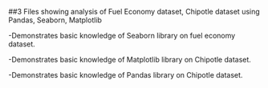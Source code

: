 ##3 Files showing analysis of Fuel Economy dataset, Chipotle dataset using Pandas, Seaborn, Matplotlib

-Demonstrates basic knowledge of Seaborn library on fuel economy dataset.

-Demonstrates basic knowledge of Matplotlib library on Chipotle dataset.

-Demonstrates basic knowledge of Pandas library on Chipotle dataset.
